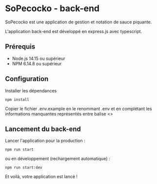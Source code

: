# SoPecocko - back-end

SoPecocko est une application de gestion et notation de sauce piquante.

L'application back-end est développé en express.js avec typescript.

## Prérequis

- Node.js 14.15 ou supérieur
- NPM 6.14.8 ou supérieur

## Configuration

Installer les dépendances

```
npm install
```

Copier le fichier .env.example en le renommant .env et en complétant les informations manquantes représentés entre balise <>


## Lancement du back-end

Lancer l'application pour la production :

```
npm run start
```

ou en développement (rechargement automatique) :

```
npm run start:dev
```

Et voilà, votre application est lancé !